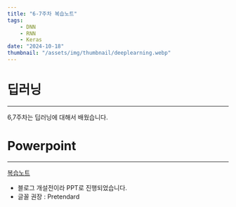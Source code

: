 ```yaml
---
title: "6-7주차 복습노트"
tags:
    - DNN
    - RNN
    - Keras
date: "2024-10-18"
thumbnail: "/assets/img/thumbnail/deeplearning.webp"
---
```


# 딥러닝
---
6,7주차는 딥러닝에 대해서 배웠습니다.

# Powerpoint
---
[복습노트](https://docs.google.com/presentation/d/1267QbDow0k9-xJB8_lYKMkwK6lQ7R8ct/edit?usp=drive_link&ouid=110582999063746602025&rtpof=true&sd=true)

* 블로그 개설전이라 PPT로 진행되었습니다.
* 글꼴 권장 : Pretendard




